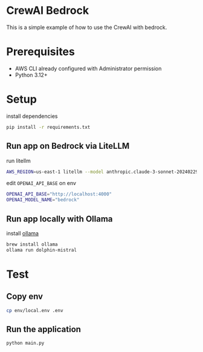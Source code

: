 # CrewAI Bedrock

This is a simple example of how to use the CrewAI with bedrock.

# Prerequisites

- AWS CLI already configured with Administrator permission
- Python 3.12+

# Setup

install dependencies

```bash
pip install -r requirements.txt
```

## Run app on Bedrock via LiteLLM

run litellm

```bash
AWS_REGION=us-east-1 litellm --model anthropic.claude-3-sonnet-20240229-v1:0 --drop_params
```

edit `OPENAI_API_BASE` on env

```bash
OPENAI_API_BASE="http://localhost:4000"
OPENAI_MODEL_NAME="bedrock"
```

## Run app locally with Ollama

install [ollama](https://ollama.com)

```bash
brew install ollama
ollama run dolphin-mistral
```

# Test

## Copy env

```bash
cp env/local.env .env
```

## Run the application

```bash
python main.py
```
